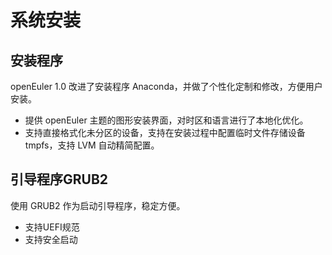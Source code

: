 # 系统安装<a name="ZH-CN_TOPIC_0185681953"></a>

## 安装程序<a name="zh-cn_topic_0058462768_s6d229b313f184a0a9fcd8960b67364d0"></a>

openEuler 1.0 改进了安装程序 Anaconda，并做了个性化定制和修改，方便用户安装。

-   提供 openEuler 主题的图形安装界面，对时区和语言进行了本地化优化。
-   支持直接格式化未分区的设备，支持在安装过程中配置临时文件存储设备 tmpfs，支持 LVM 自动精简配置。

## 引导程序GRUB2<a name="zh-cn_topic_0058462768_s90e279bfd39f4c9d8b321682b6a4ba9f"></a>

使用 GRUB2 作为启动引导程序，稳定方便。

-   支持UEFI规范
-   支持安全启动

